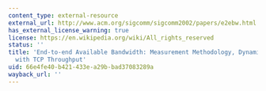 ```yaml
---
content_type: external-resource
external_url: http://www.acm.org/sigcomm/sigcomm2002/papers/e2ebw.html
has_external_license_warning: true
license: https://en.wikipedia.org/wiki/All_rights_reserved
status: ''
title: 'End-to-end Available Bandwidth: Measurement Methodology, Dynamics, and Relation
  with TCP Throughput'
uid: 66e4fe40-b421-433e-a29b-bad37083289a
wayback_url: ''
---
```

